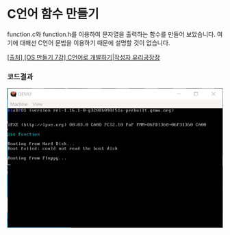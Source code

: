 # C언어 함수 만들기

function.c와 function.h를 이용하여 문자열을 출력하는 함수를 만들어 보았습니다. 여기에 대해선 C언어 문법을 이용하기 때문에 설명할 것이 없습니다. 

[[출처] [OS 만들기 7강] C언어로 개발하기|작성자 유리공장장](https://blog.naver.com/PostView.naver?blogId=simhs93&logNo=221262239692&parentCategoryNo=&categoryNo=40&viewDate=&isShowPopularPosts=false&from=postView)

### 코드결과

![코드 결과](./결과.PNG)



